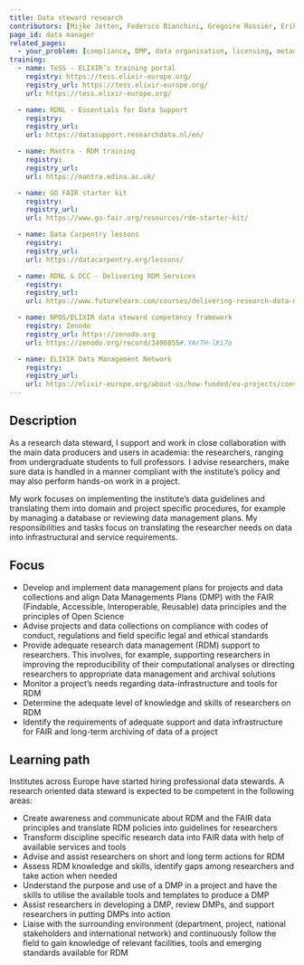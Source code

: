 ```yaml
---
title: Data steward research
contributors: [Mijke Jetten, Federico Bianchini, Gregoire Rossier, Erik Hjerde, Siiri Fuchs, Minna Ahokas, Priit Adler, Alexander Botzki, Robert Andrews, Celia van Gelder, Daniel Wibberg, Graham Hughes, Marko Vidak, Pedro Fernandes, Pinar Alper, Victoria Dominguez D. Angel, Wolmar Nyberg Åkerström, Alexia Cardona]
page_id: data manager
related_pages: 
  - your_problem: [compliance, DMP, data organisation, licensing, metadata, data protection, data publication, data quality, transfer, identifiers]
training:
  - name: TeSS - ELIXIR’s training portal
    registry: https://tess.elixir-europe.org/
    registry_url: https://tess.elixir-europe.org/
    url: https://tess.elixir-europe.org/

  - name: RDNL - Essentials for Data Support
    registry:
    registry_url:
    url: https://datasupport.researchdata.nl/en/

  - name: Mantra - RDM training
    registry:
    registry_url:
    url: https://mantra.edina.ac.uk/

  - name: GO FAIR starter kit
    registry:
    registry_url:
    url: https://www.go-fair.org/resources/rdm-starter-kit/

  - name: Data Carpentry lessons
    registry:
    registry_url:
    url: https://datacarpentry.org/lessons/

  - name: RDNL & DCC - Delivering RDM Services
    registry:
    registry_url:
    url: https://www.futurelearn.com/courses/delivering-research-data-management-services

  - name: NPOS/ELIXIR data steward competency framework
    registry: Zenodo
    registry_url: https://zenodo.org
    url: https://zenodo.org/record/3490855#.YArTH-lKi7o

  - name: ELIXIR Data Management Network
    registry:
    registry_url:
    url: https://elixir-europe.org/about-us/how-funded/eu-projects/converge/wp1/dm-coordinators
---
```



## Description
As a research data steward, I support and work in close collaboration with the main data producers and users in academia: the researchers, ranging from undergraduate students to full professors. I advise researchers, make sure data is handled in a manner compliant with the institute’s policy and may also perform hands-on work in a project.

My work focuses on implementing the institute’s data guidelines and translating them into domain and project specific procedures, for example by managing a database or reviewing data management plans. My responsibilities and tasks focus on translating the researcher  needs on data into infrastructural and service requirements.

## Focus
* Develop and implement data management plans for projects and data collections and align Data Managements Plans (DMP) with the FAIR (Findable, Accessible, Interoperable, Reusable) data principles and the principles of Open Science
* Advise projects and data collections on compliance with codes of conduct, regulations and field specific legal and ethical standards
* Provide adequate research data management (RDM) support to researchers. This involves, for example, supporting researchers in improving the reproducibility of their computational analyses or directing researchers to appropriate data management and archival solutions
* Monitor a project’s needs regarding data-infrastructure and tools for RDM
* Determine the adequate level of knowledge and skills of researchers on RDM
* Identify the requirements of adequate support and data infrastructure for FAIR and long-term archiving of data of a project

## Learning path
Institutes across Europe have started hiring professional data stewards. A research oriented data steward is expected to be competent in the following areas:
* Create awareness and communicate about RDM and the FAIR data principles and translate RDM policies into guidelines for researchers
* Transform discipline specific research data into FAIR data with help of available services and tools
* Advise and assist researchers on short and long term actions for RDM
* Assess RDM knowledge and skills, identify gaps among researchers and take action when needed
* Understand the purpose and use of a DMP in a project and have the skills to utilise the available tools and templates to produce a DMP
* Assist researchers in developing a DMP, review DMPs, and support researchers in putting DMPs into action
* Liaise with the surrounding environment (department, project, national stakeholders and international network) and continuously follow the field to gain knowledge of relevant facilities, tools and emerging standards available for RDM

